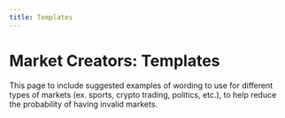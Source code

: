 ```yaml
---
title: Templates
---
```

# Market Creators: Templates

This page to include suggested examples of wording to use for different types of markets (ex. sports, crypto trading, politics, etc.), to help reduce the probability of having invalid markets.
